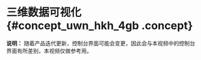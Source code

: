 # 三维数据可视化 {#concept_uwn_hkh_4gb .concept}

  

**说明：** 随着产品迭代更新，控制台界面可能会变更，因此会与本视频中的控制台界面有所差别，本视频仅做参考用。


